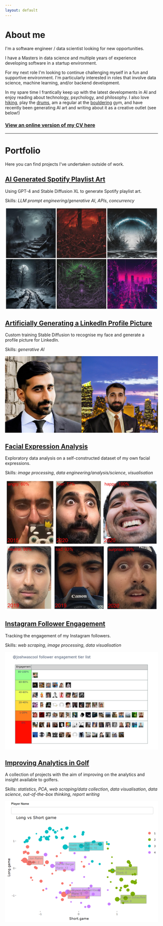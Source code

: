 ```yaml
---
layout: default
---
```



# About me

I'm a software engineer / data scientist looking for new opportunities.

I have a Masters in data science and multiple years of experience developing software in a startup environment. 

For my next role I'm looking to continue challenging myself in a fun and supportive environment. I'm particularly interested in roles that involve data science, machine learning, and/or backend development.

In my spare time I frantically keep up with the latest developments in AI and enjoy reading about technology, psychology, and philosophy. I also love <a href="/assets/img/hobbies/IMG_8165.jpeg" target="_blank">hiking</a>, play the <a href="/assets/img/hobbies/IMG_9814.jpeg" target="_blank">drums</a>, am a regular at the <a href="/assets/img/hobbies/IMG_5928.jpeg" target="_blank">bouldering</a> gym, and have recently been generating AI art and writing about it as a creative outlet (see below!)


### [View an online version of my CV here](./cv/index.html)

---

# Portfolio

Here you can find projects I've undertaken outside of work.



## [AI Generated Spotify Playlist Art](/portfolio/playlist-art.html)

Using GPT-4 and Stable Diffusion XL to generate Spotify playlist art.

Skills: _LLM prompt engineering/generative AI_, _APIs_, _concurrency_

<a href="/portfolio/playlist-art.html">
  <img src="/assets/img/playlist_art/playlist_art.jpg" alt="Playlist Art">
</a>

<br>

## [Artificially Generating a LinkedIn Profile Picture](/portfolio/linkedin-photo.html)

Custom training Stable Diffusion to recognise my face and generate a profile picture for LinkedIn.

Skills: _generative AI_

<a href="/portfolio/linkedin-photo.html">
  <img src="/assets/img/linkedin/cover.jpg" alt="AI Generated LinkedIn Profile Pictures">
</a>

<br>

## [Facial Expression Analysis](/portfolio/expression-analysis.html)

Exploratory data analysis on a self-constructed dataset of my own facial expressions.

Skills: _image processing_, _data engineering/analysis/science_, _visualisation_

<a href="/portfolio/expression-analysis.html">
  <img src="/assets/img/facial_expressions/mostpotent.jpg" alt="Facial Expression Analysis">
</a>

<br>

## [Instagram Follower Engagement](/portfolio/follower-engagement.html)

Tracking the engagement of my Instagram followers.

Skills: _web scraping_, _image processing_, _data visualisation_

<a href="/portfolio/follower-engagement.html">
  <img class="figure-even-pad" src="/assets/img/follower_engagement/engagement.jpg" alt="Instagram Follower Engagement">
</a>

<br>

## [Improving Analytics in Golf](/portfolio/golf-analytics.html)

A collection of projects with the aim of improving on the analytics and insight available to golfers.

Skills: _statistics_, _PCA_, _web scraping/data collection_, _data visualisation_, _data science_, _out-of-the-box thinking_, _report writing_

<a href="/portfolio/golf-analytics.html">
  <img class="figure-even-pad" src="/assets/img/dissertation/cluster_vis.png" alt="Golf Clustering">
</a>
